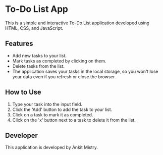 # To-Do List App

This is a simple and interactive To-Do List application developed using HTML, CSS, and JavaScript.

## Features

- Add new tasks to your list.
- Mark tasks as completed by clicking on them.
- Delete tasks from the list.
- The application saves your tasks in the local storage, so you won't lose your data even if you refresh or close the browser.

## How to Use

1. Type your task into the input field.
2. Click the 'Add' button to add the task to your list.
3. Click on a task to mark it as completed.
4. Click on the 'x' button next to a task to delete it from the list.

## Developer

This application is developed by Ankit Mistry.
